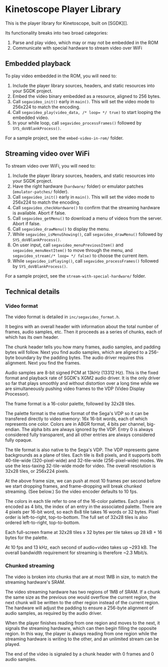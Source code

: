 # Kinetoscope Player Library

This is the player library for Kinetoscope, built on [SGDK][].

Its functionality breaks into two broad categories:

1. Parse and play video, which may or may not be embedded in the ROM
2. Communicate with special hardware to stream video over WiFi


## Embedded playback

To play video embedded in the ROM, you will need to:

1. Include the player library sources, headers, and static resources into your
   SGDK project.
2. Embed the video binary embedded as a resource, aligned to 256 bytes.
3. Call `segavideo_init()` early in `main()`.  This will set the video mode to
   256x224 to match the encoding.
4. Call `segavideo_play(video_data, /* loop= */ true)` to start looping the
   embedded video.
5. In your while loop, call `segavideo_processFrames()` followed by
   `SYS_doVBlankProcess()`.

For a sample project, see the `embed-video-in-rom/` folder.


## Streaming video over WiFi

To stream video over WiFi, you will need to:

1. Include the player library sources, headers, and static resources into your
   SGDK project.
2. Have the right hardware (`hardware/` folder) or emulator patches
   (`emulator-patches/` folder).
3. Call `segavideo_init()` early in `main()`.  This will set the video mode to
   256x224 to match the encoding.
4. Call `segavideo_checkHardware()` to confirm that the streaming hardware is
   available.  Abort if false.
5. Call `segavideo_getMenu()` to download a menu of videos from the server.
   Abort if false.
6. Call `segavideo_drawMenu()` to display the menu.
7. While `segavideo_isMenuShowing()`, call `segavideo_drawMenu()` followed by
   `SYS_doVBlankProcess()`.
8. On user input, call `segavideo_menuPreviousItem()` and
   `segavideo_menuNextItem()` to move through the menu, and
   `segavideo_stream(/* loop= */ false)` to choose the current item.
9. While `segavideo_isPlaying()`, call `segavideo_processFrames()` followed by
   `SYS_doVBlankProcess()`.

For a sample project, see the `stream-with-special-hardware/` folder.


## Technical details

### Video format

The video format is detailed in `inc/segavideo_format.h`.

It begins with an overall header with information about the total number of
frames, audio samples, etc.  Then it proceeds as a series of chunks, each of
which has its own header.

The chunk header tells you how many frames, audio samples, and padding bytes
will follow.  Next you find audio samples, which are aligned to a 256-byte
boundary by the padding bytes.  The audio driver requires this alignment.  Next
you find the frames.

Audio samples are 8-bit signed PCM at 13kHz (13312 Hz).  This is the fixed
format and playback rate of SGDK's XGM2 audio driver.  It is the only driver so
far that plays smoothly and without distortion over a long time while we are
simultaneously pushing video frames to the VDP (Video Display Processor).

The frame format is a 16-color palette, followed by 32x28 tiles.

The palette format is the native format of the Sega's VDP so it can be
transfered directly to video memory: 16x 16-bit words, each of which represents
one color.  Colors are in ABGR format, 4 bits per channel, big-endian.  The
alpha bits are always ignored by the VDP.  Entry 0 is always considered fully
transparent, and all other entries are always considered fully opaque.

The tile format is also native to the Sega's VDP.  The VDP represents game
backgrounds as a plane of tiles.  Each tile is 8x8 pixels, and it supports both
40-tile-wide (320-pixel-wide) and 32-tile-wide (256-pixel-wide) modes.  We use
the less-taxing 32-tile-wide mode for video.  The overall resolution is 32x28
tiles, or 256x224 pixels.

At the above frame size, we can push at most 10 frames per second before we
start dropping frames, and frame-dropping will break chunked streaming.  (See
below.)  So the video encoder defaults to 10 fps.

The colors in each tile refer to one of the 16-color palettes.  Each pixel is
encoded as 4 bits, the index of an entry in the associated palette.  There are
4 pixels per 16-bit word, so each 8x8 tile takes 16 words or 32 bytes.  Pixel
order is left-to-right, top-to-bottom.  The full set of 32x28 tiles is also
ordered left-to-right, top-to-bottom.

Each full-screen frame at 32x28 tiles x 32 bytes per tile takes up 28 kB + 16
bytes for the palette.

At 10 fps and 13 kHz, each second of audio+video takes up ~293 kB.  The overall
bandwidth requirement for streaming is therefore ~2.3 Mbit/s.

### Chunked streaming

The video is broken into chunks that are at most 1MB in size, to match the
streaming hardware's SRAM.

The video streaming hardware has two regions of 1MB of SRAM.  If a chunk the
same size as the previous one would overflow the current region, the next chunk
will be written to the other region instead of the current region.  The
hardware will adjust the padding to ensure a 256-byte alignment of audio
samples, as required by the audio driver.

When the player finishes reading from one region and moves to the next, it
signals the streaming hardware, which can then begin filling the opposite
region.  In this way, the player is always reading from one region while the
streaming hardware is writing to the other, and an unlimited stream can be
played.

The end of the video is signaled by a chunk header with 0 frames and 0 audio
samples.
